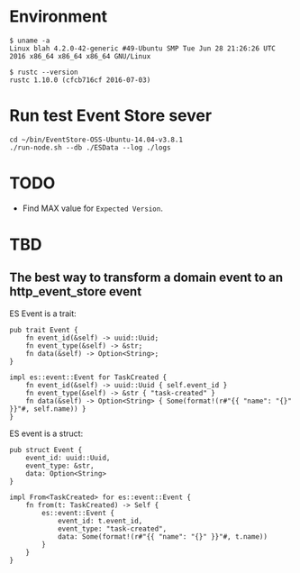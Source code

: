 Environment
===========

```
$ uname -a
Linux blah 4.2.0-42-generic #49-Ubuntu SMP Tue Jun 28 21:26:26 UTC 2016 x86_64 x86_64 x86_64 GNU/Linux

$ rustc --version
rustc 1.10.0 (cfcb716cf 2016-07-03)
```

Run test Event Store sever
==========================

```
cd ~/bin/EventStore-OSS-Ubuntu-14.04-v3.8.1
./run-node.sh --db ./ESData --log ./logs
```

TODO
====

* Find MAX value for `Expected Version`.

TBD
===

The best way to transform a domain event to an http_event_store event
---------------------------------------------------------------------

ES Event is a trait:
```
pub trait Event {
    fn event_id(&self) -> uuid::Uuid;
    fn event_type(&self) -> &str;
    fn data(&self) -> Option<String>;
}

impl es::event::Event for TaskCreated {
    fn event_id(&self) -> uuid::Uuid { self.event_id }
    fn event_type(&self) -> &str { "task-created" }
    fn data(&self) -> Option<String> { Some(format!(r#"{{ "name": "{}" }}"#, self.name)) }
}
```

ES event is a struct:
```
pub struct Event {
    event_id: uuid::Uuid,
    event_type: &str,
    data: Option<String>
}

impl From<TaskCreated> for es::event::Event {
    fn from(t: TaskCreated) -> Self {
        es::event::Event {
            event_id: t.event_id,
            event_type: "task-created",
            data: Some(format!(r#"{{ "name": "{}" }}"#, t.name))
        }
    }
}
```
